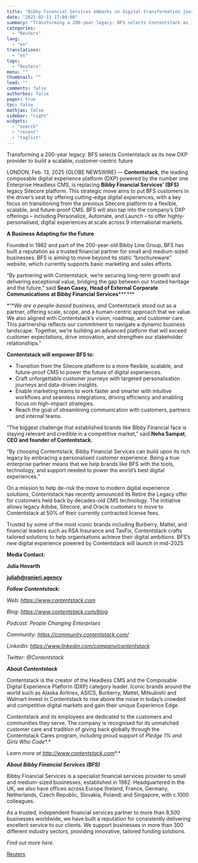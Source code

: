 ```yaml
---
title: "Bibby Financial Services embarks on digital transformation journey with Contentstack to build personalised customer experiences"
date: "2025-02-13 17:00:00"
summary: "Transforming a 200-year legacy: BFS selects Contentstack as its new DXP provider to build a scalable, customer-centric futureLONDON, Feb. 13, 2025 (GLOBE NEWSWIRE) — Contentstack, the leading composable digital experience platform (DXP) powered by the number one Enterprise Headless CMS, is replacing Bibby Financial Services’ (BFS) legacy Sitecore platform. This..."
categories:
  - "Reuters"
lang:
  - "en"
translations:
  - "en"
tags:
  - "Reuters"
menu: ""
thumbnail: ""
lead: ""
comments: false
authorbox: false
pager: true
toc: false
mathjax: false
sidebar: "right"
widgets:
  - "search"
  - "recent"
  - "taglist"
---
```


Transforming a 200-year legacy: BFS selects Contentstack as its new DXP provider to build a scalable, customer-centric future

LONDON, Feb. 13, 2025 (GLOBE NEWSWIRE) — **Contentstack**, the leading composable digital experience platform (DXP) powered by the number one Enterprise Headless CMS, is replacing **Bibby Financial Services’ (BFS)** legacy Sitecore platform. This strategic move aims to put BFS customers in the driver’s seat by offering cutting-edge digital experiences, with a key focus on transitioning from the previous Sitecore platform to a flexible, scalable, and future-proof CMS. BFS will also tap into the company’s DXP offerings – including Personalize, Automate, and Launch – to offer highly-personalised, digital experiences at scale across 9 international markets.

**A Business Adapting for the Future**

Founded in 1982 and part of the 200-year-old Bibby Line Group, BFS has built a reputation as a trusted financial partner for small and medium-sized businesses. BFS is aiming to move beyond its static “brochureware” website, which currently supports basic marketing and sales efforts.

“By partnering with Contentstack, we’re securing long-term growth and delivering exceptional value, bridging the gap between our trusted heritage and the future,” said **Sean Casey,** **Head of External Corporate Communications** **at Bibby Financial Services*****.***

*“**We are a people-based business, and* Contentstack stood out as a partner, offering scale, scope, and a human-centric approach that we value. We also aligned with Contentstack’s vision, roadmap, and customer care. This partnership reflects our commitment to navigate a dynamic business landscape. Together, we’re building an advanced platform that will exceed customer expectations, drive innovation, and strengthen our stakeholder relationships.”

**Contentstack will empower BFS to:**

* Transition from the Sitecore platform to a more flexible, scalable, and future-proof CMS to power the future of digital experiences.
* Craft unforgettable customer journeys with targeted personalisation journeys and data-driven insights.
* Enable marketing teams to work faster and smarter with intuitive workflows and seamless integrations, driving efficiency and enabling focus on high-impact strategies.
* Reach the goal of streamlining communication with customers, partners and internal teams.

“The biggest challenge that established brands like Bibby Financial face is staying relevant and credible in a competitive market,” said **Neha Sampat**, **CEO and founder of Contentstack.** 

“By choosing Contentstack, Bibby Financial Services can build upon its rich legacy by embracing a personalised customer experience. Being a true enterprise partner means that we help brands like BFS with the tools, technology, and support needed to power the world’s best digital experiences.”

On a mission to help de-risk the move to modern digital experience solutions, Contentstack has recently announced its Retire the Legacy offer for customers held back by decades-old CMS technology. The initiative allows legacy Adobe, Sitecore, and Oracle customers to move to Contentstack at 50% of their currently contracted license fees.

Trusted by some of the most iconic brands including Burberry, Mattel, and financial leaders such as RSA Insurance and TaxFix, Contentstack crafts tailored solutions to help organisations achieve their digital ambitions. BFS’s new digital experience powered by Contentstack will launch in mid-2025.

**Media Contact:**

**Julia Hovarth** 

**juliah@ranieri.agency**

***Follow Contentstack:***

*Web:* *https://www.contentstack.com*

*Blog:* *https://www.contentstack.com/blog*

*Podcast:* *People Changing Enterprises*

*Community:* *https://community.contentstack.com/*

*LinkedIn:* *https://www.linkedin.com/company/contentstack*

*Twitter:* *@Contentstack*

***About Contentstack***

Contentstack is the creator of the Headless CMS and the Composable Digital Experience Platform (DXP) category leader. Iconic brands around the world such as Alaska Airlines, ASICS, Burberry, Mattel, Mitsubishi and Walmart invest in Contentstack to rise above the noise in today’s crowded and competitive digital markets and gain their unique Experience Edge.

Contentstack and its employees are dedicated to the customers and communities they serve. The company is recognised for its unmatched customer care and tradition of giving back globally through the Contentstack Cares program, including proud support of *Pledge 1%* *and* *Girls Who Code**.*

*Learn more at* *http://www.contentstack.com**.*

***About Bibby Financial Services (BFS)***

Bibby Financial Services is a specialist financial services provider to small and medium-sized businesses, established in 1982. Headquartered in the UK, we also have offices across Europe (Ireland, France, Germany, Netherlands, Czech Republic, Slovakia, Poland) and Singapore, with c.1000 colleagues.

As a trusted, independent financial services partner to more than 8,500 businesses worldwide, we have built a reputation for consistently delivering excellent service to our clients. We support businesses in more than 300 different industry sectors, providing innovative, tailored funding solutions.

*Find out more here.*

[Reuters](https://www.tradingview.com/news/reuters.com,2025-02-13:newsml_GNE3F1XRF:0-bibby-financial-services-embarks-on-digital-transformation-journey-with-contentstack-to-build-personalised-customer-experiences/)
